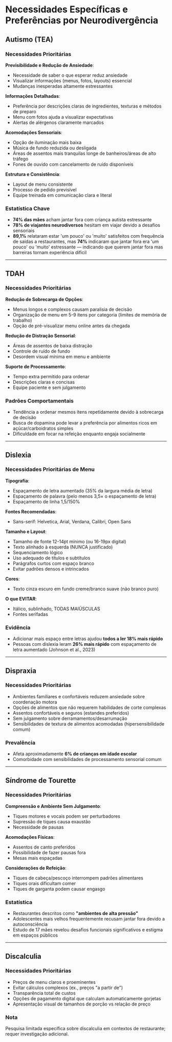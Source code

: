 # Necessidades Específicas e Preferências por Neurodivergência

## Autismo (TEA)

### Necessidades Prioritárias

**Previsibilidade e Redução de Ansiedade**:
- Necessidade de saber o que esperar reduz ansiedade
- Visualizar informações (menus, fotos, layouts) essencial
- Mudanças inesperadas altamente estressantes

**Informações Detalhadas**:
- Preferência por descrições claras de ingredientes, texturas e métodos de preparo
- Menu com fotos ajuda a visualizar expectativas
- Alertas de alérgenos claramente marcados

**Acomodações Sensoriais**:
- Opção de iluminação mais baixa
- Música de fundo reduzida ou desligada
- Áreas de assentos mais tranquilas longe de banheiros/áreas de alto tráfego
- Fones de ouvido com cancelamento de ruído disponíveis

**Estrutura e Consistência**:
- Layout de menu consistente
- Processo de pedido previsível
- Equipe treinada em comunicação clara e literal

### Estatística Chave

- **74% das mães** acham jantar fora com criança autista estressante
- **78% de viajantes neurodiversos** hesitam em viajar devido a desafios sensoriais
- **89,1%** relataram estar 'um pouco' ou 'muito' satisfeitos com frequência de saídas a restaurantes, mas **74%** indicaram que jantar fora era 'um pouco' ou 'muito' estressante — indicando que querem jantar fora mas barreiras tornam experiência difícil

---

## TDAH

### Necessidades Prioritárias

**Redução de Sobrecarga de Opções**:
- Menus longos e complexos causam paralisia de decisão
- Organização de menu em 5-9 itens por categoria (limites de memória de trabalho)
- Opção de pré-visualizar menu online antes da chegada

**Redução de Distração Sensorial**:
- Áreas de assentos de baixa distração
- Controle de ruído de fundo
- Desordem visual mínima em menu e ambiente

**Suporte de Processamento**:
- Tempo extra permitido para ordenar
- Descrições claras e concisas
- Equipe paciente e sem julgamento

### Padrões Comportamentais

- Tendência a ordenar mesmos itens repetidamente devido à sobrecarga de decisão
- Busca de dopamina pode levar a preferência por alimentos ricos em açúcar/carboidratos simples
- Dificuldade em focar na refeição enquanto engaja socialmente

---

## Dislexia

### Necessidades Prioritárias de Menu

**Tipografia**:
- Espaçamento de letra aumentado (35% da largura média de letra)
- Espaçamento de palavra (pelo menos 3,5× o espaçamento de letra)
- Espaçamento de linha 1,5/150%

**Fontes Recomendadas**:
- Sans-serif: Helvetica, Arial, Verdana, Calibri, Open Sans

**Tamanho e Layout**:
- Tamanho de fonte 12-14pt mínimo (ou 16-19px digital)
- Texto alinhado à esquerda (NUNCA justificado)
- Sequenciamento lógico
- Uso adequado de títulos e subtítulos
- Parágrafos curtos com espaço branco
- Evitar padrões densos e intrincados

**Cores**:
- Texto cinza escuro em fundo creme/branco suave (não branco puro)

**O que EVITAR**:
- Itálico, sublinhado, TODAS MAIÚSCULAS
- Fontes serifadas

### Evidência

- Adicionar mais espaço entre letras ajudou **todos a ler 18% mais rápido**
- Pessoas com dislexia leram **26% mais rápido** com espaçamento de letra aumentado (Johnson et al., 2023)

---

## Dispraxia

### Necessidades Prioritárias

- Ambientes familiares e confortáveis reduzem ansiedade sobre coordenação motora
- Opções de alimentos que não requerem habilidades de corte complexas
- Assentos confortáveis e seguros (estandes preferidos)
- Sem julgamento sobre derramamentos/desarrumação
- Sensibilidades de textura de alimentos acomodadas (hipersensibilidade comum)

### Prevalência

- Afeta aproximadamente **6% de crianças em idade escolar**
- Comorbidade com sensibilidades de processamento sensorial comum

---

## Síndrome de Tourette

### Necessidades Prioritárias

**Compreensão e Ambiente Sem Julgamento**:
- Tiques motores e vocais podem ser perturbadores
- Supressão de tiques causa exaustão
- Necessidade de pausas

**Acomodações Físicas**:
- Assentos de canto preferidos
- Possibilidade de fazer pausas fora
- Mesas mais espaçadas

**Considerações de Refeição**:
- Tiques de cabeça/pescoço interrompem padrões alimentares
- Tiques orais dificultam comer
- Tiques de garganta podem causar engasgo

### Estatística

- Restaurantes descritos como **"ambientes de alta pressão"**
- Adolescentes mais velhos frequentemente recusam jantar fora devido a autoconsciência
- Estudo de 17 mães revelou desafios funcionais significativos e estigma em espaços públicos

---

## Discalculia

### Necessidades Prioritárias

- Preços de menu claros e proeminentes
- Evitar cálculos complexos (ex., preços "a partir de")
- Transparência total de custos
- Opções de pagamento digital que calculam automaticamente gorjetas
- Apresentação visual de tamanhos de porção vs relação de preço

### Nota

Pesquisa limitada específica sobre discalculia em contextos de restaurante; requer investigação adicional.
